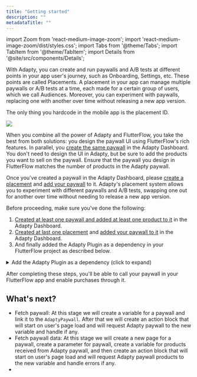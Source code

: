 ```yaml
---
title: "Getting started"
description: ""
metadataTitle: ""
---
```


import Zoom from 'react-medium-image-zoom';
import 'react-medium-image-zoom/dist/styles.css';
import Tabs from '@theme/Tabs';
import TabItem from '@theme/TabItem'; 
import Details from '@site/src/components/Details';

With Adapty, you can create and run paywalls and A/B tests at different points in your app user's journey, such as Onboarding, Settings, etc. These points are called Placements. A placement in your app can manage multiple paywalls or A/B tests at a time, each made for a certain group of users, which we call Audiences. Moreover, you can experiment with paywalls, replacing one with another over time without releasing a new app version.

The only thing you hardcode in the mobile app is the placement ID.

<Zoom>
  <img src={require('./img/audience.jpg').default}
  style={{
    border: '1px solid #727272', /* border width and color */
    width: '700px', /* image width */
    display: 'block', /* for alignment */
    margin: '0 auto' /* center alignment */
  }}
/>
</Zoom>

When you combine all the power of Adapty and FlutterFlow, you take the best from both solutions: you design the paywall UI using FlutterFlow's rich features. In parallel, you [create the same paywall](create-paywall) in the Adapty Dashboard. You don't need to design the UI in Adapty, but be sure to add the products you want to sell on the paywall. Ensure that the paywall you design in FlutterFlow matches the number of products in the Adapty paywall.

Once you've created a paywall in the Adapty Dashboard, please [create a placement](create-placement) and [add your paywall](add-audience-paywall-ab-test) to it. Adapty's placement system allows you to experiment with different paywalls and A/B tests, swapping one out for another over time without needing to release a new app version.

Before proceeding, make sure you've done the following:

1. [Created at least one paywall and added at least one product to it](create-paywall) in the Adapty Dashboard.
2. [Created at last one placement](create-placement) and [added your paywall to it](add-audience-paywall-ab-test) in the Adapty Dashboard.
3. And finally added the Adapty Plugin as a dependency in your FlutterFlow project as described below.

<details>
   <summary>Add the Adapty Plugin as a dependency (click to expand)</summary>
1. In your project, click **Settings and Integrations** ifrom the left menu.
<Zoom>
  <img src={require('./FF_img/main_settings.png').default}
  style={{
    border: '1px solid #727272', /* border width and color */
    width: '700px', /* image width */
    display: 'block', /* for alignment */
    margin: '0 auto' /* center alignment */
  }}
/>
</Zoom>
2. In the **App Settings** section on the left, select **Project dependencies**.
<Zoom>
  <img src={require('./FF_img/settings_dependencies.png').default}
  style={{
    border: '1px solid #727272', /* border width and color */
    width: '700px', /* image width */
    display: 'block', /* for alignment */
    margin: '0 auto' /* center alignment */
  }}
/>
</Zoom>
3. In the **Project Dependencies** window, click the **Add Dependency** button.

<Zoom>
  <img src={require('./FF_img/add-dependency.png').default}
  style={{
    border: '1px solid #727272', /* border width and color */
    width: '700px', /* image width */
    display: 'block', /* for alignment */
    margin: '0 auto' /* center alignment */
  }}
/>
</Zoom>
4. From the list, choose **Adapty FF Plugun**.
<Zoom>
  <img src={require('./FF_img/select_adapty_plugin.png').default}
  style={{
    border: '1px solid #727272', /* border width and color */
    width: '700px', /* image width */
    display: 'block', /* for alignment */
    margin: '0 auto' /* center alignment */
  }}
/>
</Zoom>

4. Click the **Add** button.

The Adapty FF Plugin will now be added as a dependency to your project. In the **Adapty FF Plugin** window, you’ll find all the Adapty resources that have been imported into your project.
</details>

After completing these steps, you'll be able to call your paywall in your FlutterFlow app and enable purchases through it.

## What's next? 

- Fetch paywall: At this stage we will create a variable for a paywall and link it to the `AdaptyPaywall`. After that we will create an action block that will start on user's page load and will request Adapty paywall to the new variable and handle if any.
- Fetch paywall data: At this stage we will create a new page for a paywall, create a parameter for paywall, create a variable for products received from Adapty paywall, and then create an action block that will start on user's page load and will request Adapty paywall products to the new variable and handle errors if any.
-  